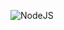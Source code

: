 ![NodeJS](https://img.shields.io/badge/node.js-6DA55F?style=for-the-badge&logo=node.js&logoColor=white)
